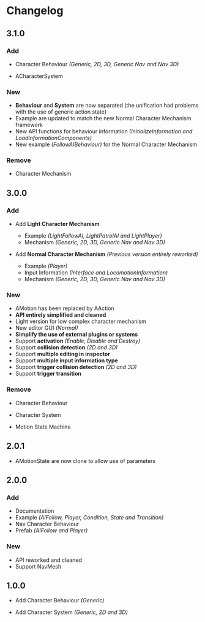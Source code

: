 # Changelog

## 3.1.0

### Add

- Character Behaviour *(Generic, 2D, 3D, Generic Nav and Nav 3D)*

- ACharacterSystem

### New

- **Behaviour** and **System** are now separated (the unification had problems with the use of generic action state)
- Example are updated to match the new Normal Character Mechanism framework
- New API functions for behaviour information *(InitializeInformation and LoadInformationComponents)*
- New example *(FollowAIBehaviour)* for the Normal Character Mechanism

### Remove

- Character Mechanism

## 3.0.0

### Add

- Add **Light Character Mechanism**
    - Example *(LightFollowAI, LightPatrolAI and LightPlayer)*
    - Mechanism *(Generic, 2D, 3D, Generic Nav and Nav 3D)*

- Add **Normal Character Mechanism** *(Previous version entirely reworked)*
    - Example *(Player)*
    - Input Information *(Interface and LocomotionInformation)*
    - Mechanism *(Generic, 2D, 3D, Generic Nav and Nav 3D)*

### New

- AMotion has been replaced by AAction
- **API entirely simplified and cleaned**
- Light version for low complex character mechanism
- New editor GUI *(Normal)*
- **Simplify the use of external plugins or systems**
- Support **activation** *(Enable, Disable and Destroy)*
- Support **collision detection** *(2D and 3D)*
- Support **multiple editing in inspector**
- Support **multiple input information type**
- Support **trigger collision detection** *(2D and 3D)*
- Support **trigger transition**

### Remove

- Character Behaviour

- Character System

- Motion State Machine

## 2.0.1

- AMotionState are now clone to allow use of parameters

## 2.0.0

### Add 

- Documentation
- Example *(AIFollow, Player, Condition, State and Transition)*
- Nav Character Behaviour
- Prefab *(AIFollow and Player)*

### New

- API reworked and cleaned
- Support NavMesh

## 1.0.0

- Add Character Behaviour *(Generic)*

- Add Character System *(Generic, 2D and 3D)*